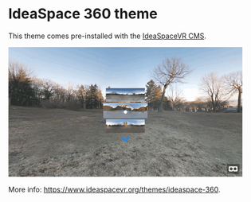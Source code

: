 # IdeaSpace 360 theme
This theme comes pre-installed with the <a href="https://github.com/IdeaSpaceVR/IdeaSpace">IdeaSpaceVR CMS</a>.

![IdeaSpace-360](screenshot.png)

More info: <a href="https://www.ideaspacevr.org/themes/ideaspace-360">https://www.ideaspacevr.org/themes/ideaspace-360</a>.
